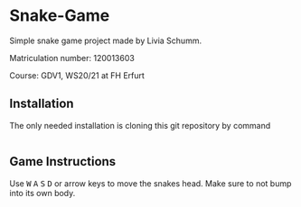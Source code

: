 # Snake-Game
 
Simple snake game project made by Livia Schumm.

Matriculation number: 120013603

Course: GDV1, WS20/21 at FH Erfurt

## Installation

The only needed installation is cloning this git repository by command

```

```


## Game Instructions

Use <kbd>W</kbd> <kbd>A</kbd> <kbd>S</kbd> <kbd>D</kbd> or arrow keys to move the snakes head. Make sure to not bump into its own body.
